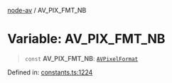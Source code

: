 [node-av](../globals.md) / AV\_PIX\_FMT\_NB

# Variable: AV\_PIX\_FMT\_NB

> `const` **AV\_PIX\_FMT\_NB**: [`AVPixelFormat`](../type-aliases/AVPixelFormat.md)

Defined in: [constants.ts:1224](https://github.com/seydx/av/blob/f8631fc881b394300b1479f511d55cf1c370a87f/src/constants/constants.ts#L1224)
